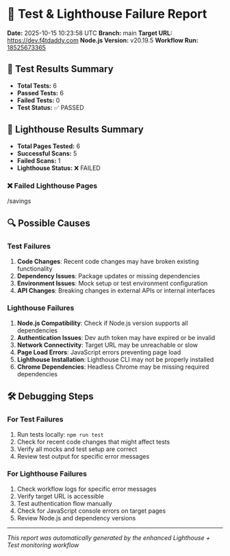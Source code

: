 # 🚨 Test & Lighthouse Failure Report

**Date:** 2025-10-15 10:23:58 UTC
**Branch:** main
**Target URL:** https://dev.f4tdaddy.com
**Node.js Version:** v20.19.5
**Workflow Run:** [18525673365](https://github.com/thef4tdaddy/violet-vault/actions/runs/18525673365)

## 🧪 Test Results Summary
- **Total Tests:** 6
- **Passed Tests:** 6
- **Failed Tests:** 0
- **Test Status:** ✅ PASSED



## 🔦 Lighthouse Results Summary
- **Total Pages Tested:** 6
- **Successful Scans:** 5
- **Failed Scans:** 1
- **Lighthouse Status:** ❌ FAILED


### ❌ Failed Lighthouse Pages
/savings 

## 🔍 Possible Causes

### Test Failures
1. **Code Changes**: Recent code changes may have broken existing functionality
2. **Dependency Issues**: Package updates or missing dependencies
3. **Environment Issues**: Mock setup or test environment configuration
4. **API Changes**: Breaking changes in external APIs or internal interfaces

### Lighthouse Failures
1. **Node.js Compatibility**: Check if Node.js version supports all dependencies
2. **Authentication Issues**: Dev auth token may have expired or be invalid
3. **Network Connectivity**: Target URL may be unreachable or slow
4. **Page Load Errors**: JavaScript errors preventing page load
5. **Lighthouse Installation**: Lighthouse CLI may not be properly installed
6. **Chrome Dependencies**: Headless Chrome may be missing required dependencies

## 🛠️ Debugging Steps

### For Test Failures
1. Run tests locally: `npm run test`
2. Check for recent code changes that might affect tests
3. Verify all mocks and test setup are correct
4. Review test output for specific error messages

### For Lighthouse Failures
1. Check workflow logs for specific error messages
2. Verify target URL is accessible
3. Test authentication flow manually
4. Check for JavaScript console errors on target pages
5. Review Node.js and dependency versions

---
*This report was automatically generated by the enhanced Lighthouse + Test monitoring workflow*
